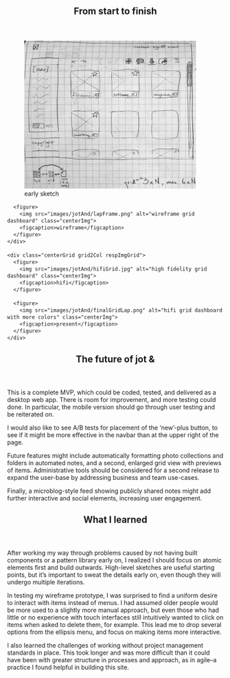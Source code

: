 <section> <!-- start to finish -->
  <header class="centerGrid">
    <h1>From start to finish</h1>
  </header>

  <div class="centerGrid respImgGrid smBreak">
    <div class="centerGrid grid2Col respImgGrid">
      <figure>
        <img src="images/jotAnd/sketchGrid.jpg" alt="sketch of a grid dashboard" class="centerImg">
        <figcaption>early sketch</figcaption>
      </figure>

      <figure>
        <img src="images/jotAnd/lapFrame.png" alt="wireframe grid dashboard" class="centerImg">
        <figcaption>wireframe</figcaption>
      </figure>
    </div>

    <div class="centerGrid grid2Col respImgGrid">
      <figure>
        <img src="images/jotAnd/hifiGrid.jpg" alt="high fidelity grid dashboard" class="centerImg">
        <figcaption>hifi</figcaption>
      </figure>

      <figure>
        <img src="images/jotAnd/finalGridLap.png" alt="hifi grid dashboard with more colors" class="centerImg">
        <figcaption>present</figcaption>
      </figure>
    </div>
  </div>

</section> <!-- end start to finish -->

<section class="lgBreak"> <!-- future -->
  <header class="centerGrid">
    <h1>The future of <span>jot &</span></h1>
  </header>

  <p>This is a complete MVP, which could be coded, tested, and delivered as a desktop web app. There is room for improvement, and more testing could done. In particular, the mobile version should go through user testing and be reiterated on.</p>

  <p>I would also like to see A/B tests for placement of the ‘new’-plus button, to see if it might be more effective in the navbar than at the upper right of the page.</p>

  <p>Future features might include automatically formatting photo collections and folders in automated notes, and a second, enlarged grid view with previews of items. Administrative tools should be considered for a second release to expand the user-base by addressing business and team use-cases.</p>

  <p>Finally, a microblog-style feed showing publicly shared notes might add further interactive and social elements, increasing user engagement.</p>
</section> <!-- end future (oh no! No more future. It's all over!)-->

<section class="lgBreak"> <!-- what I learned -->
  <header class="centerGrid">
    <h1>What I learned</h1>
  </header>

  <p>After working my way through problems caused by not having built components or a pattern library early on, I realized I should focus on atomic elements first and build outwards. High-level sketches are useful starting points, but it’s important to sweat the details early on, even though they will undergo multiple iterations.</p>

  <p>In testing my wireframe prototype, I was surprised to find a uniform desire to interact with items instead of menus. I had assumed older people would be more used to a slightly more manual approach, but even those who had little or no experience with touch interfaces still intuitively wanted to click on items when asked to delete them, for example. This lead me to drop several options from the ellipsis menu, and focus on making items more interactive.</p>

  <p>I also learned the challenges of working without project management standards in place. This took longer and was more difficult than it could have been with greater structure in processes and approach, as in agile–a practice I found helpful in building this site.</p>
</section> <!-- end what I learned -->
